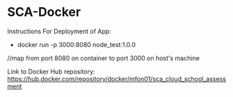# SCA-Docker
Instructions For Deployment of App:

- docker run -p 3000:8080 node_test:1.0.0 


//map from port 8080 on container to port 3000 on host's machine


Link to Docker Hub repository:
https://hub.docker.com/repository/docker/mfon01/sca_cloud_school_assessment
